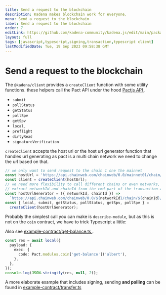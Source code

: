 ```yaml
---
title: Send a request to the blockchain
description: Kadena makes blockchain work for everyone.
menu: Send a request to the blockchain
label: Send a request to the blockchain
order: 7
editLink: https://github.com/kadena-community/kadena.js/edit/main/packages/libs/client/README.md
layout: full
tags: [javascript,typescript,signing,transaction,typescript client]
lastModifiedDate: Tue, 19 Sep 2023 09:58:38 GMT
---
```

# Send a request to the blockchain

The `@kadena/client` provides a `createClient` function with some utility
functions. these helpers call the Pact API under the hood [Pactjs API ](https://api.chainweb.com/openapi/pact.html).

*   `submit`
*   `pollStatus`
*   `getStatus`
*   `pollSpv`
*   `getSpv`
*   `local`,
*   `preflight`
*   `dirtyRead`
*   `signatureVerification`

`createClient` accepts the host url or the host url generator function that
handles url generating as pact is a multi chain network we need to change the
url based on that.

```ts
// we only want to send request to the chain 1 one the mainnet
const hostUrl = 'https://api.chainweb.com/chainweb/0.0/mainnet01/chain/1/pact';
const client = createClient(hostUrl);
// we need more flexibility to call different chains or even networks, then functions
// extract networkId and chainId from the cmd part of the transaction and use the hostUrlGenerator to generate the url
const hostUrlGenerator = ({ networkId, chainId }) =>
  `https://api.chainweb.com/chainweb/0.0/${networkId}/chain/${chainId}/pact`;
const { local, submit, getStatus, pollStatus, getSpv, pollSpv } =
  createClient(hostUrlGenerator);
```

Probably the simplest call you can make is `describe-module`, but as this is not
on the `coin` contract, we have to trick Typescript a little:

Also see [example-contract/get-balance.ts ](https://github.com/kadena-community/kadena.js/blob/main/packages/libs/client-examples/src/example-contract/get-balance.ts).

```ts
const res = await local({
  payload: {
    exec: {
      code: Pact.modules.coin['get-balance']('albert'),
    },
  },
});
console.log(JSON.stringify(res, null, 2));
```

A more elaborate example that includes signing, sending **and polling** can be
found in [example-contract/transfer.ts ](https://github.com/kadena-community/kadena.js/blob/main/packages/libs/client-examples/src/example-contract/transfer.ts)
